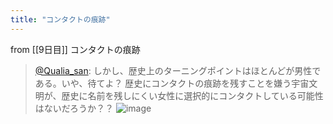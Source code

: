 ```yaml
---
title: "コンタクトの痕跡"
---
```


from [[9日目]]
コンタクトの痕跡
> [@Qualia_san](https://twitter.com/Qualia_san/status/1588728997126770688?s=20&t=MA55M_mBR2AMMBRXm2WLTA): しかし、歴史上のターニングポイントはほとんどが男性である。いや、待てよ？ 歴史にコンタクトの痕跡を残すことを嫌う宇宙文明が、歴史に名前を残しにくい女性に選択的にコンタクトしている可能性はないだろうか？？
> ![image](https://pbs.twimg.com/media/FgxMidqVsAE_A7c.png)
